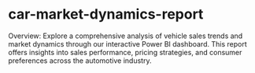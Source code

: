 # car-market-dynamics-report
Overview: Explore a comprehensive analysis of vehicle sales trends and market dynamics through our interactive Power BI dashboard. This report offers insights into sales performance, pricing strategies, and consumer preferences across the automotive industry.  
